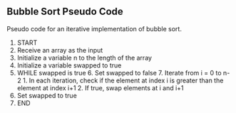 ## Bubble Sort Pseudo Code

Pseudo code for an iterative implementation of bubble sort.

1. START
2. Receive an array as the input
3. Initialize a variable n to the length of the array
4. Initialize a variable swapped to true
5. WHILE swapped is true
    6. Set swapped to false
    7. Iterate from i = 0 to n-2
       1. In each iteration, check if the element at index i is greater than the element at index i+1
       2. If true, swap elements at i and i+1
8. Set swapped to true
9. END